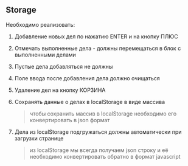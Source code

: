 ## Storage

Необходимо реализовать:

1. Добавление новых дел по нажатию ENTER и на кнопку ПЛЮС

2. Отмечать выполненные дела - должны перемещаться в блок с выполненными делами

3. Пустые дела добавляться не должны

4. Поле ввода после добавления дела должно очищаться

5. Удаление дел на кнопку КОРЗИНА

6. Сохранять данные о делах в localStorage в виде массива

   > чтобы сохранить массив в localStorage необходимо его конвертировать в json формат

7. Дела из localStorage подгружаться должны автоматически при загрузки странице

   > из localStorage мы всегда получаем json строку и её необходимо конвертировать обратно в формат javascript